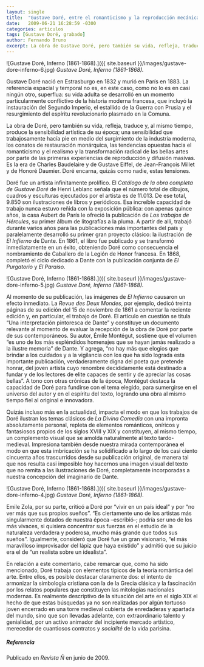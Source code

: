 ```yaml
---
layout: single
title:  "Gustave Doré, entre el romanticismo y la reproducción mecánica de las artes"
date:   2009-06-21 16:28:59 -0300
categories: articulos
tags: [Gustave Doré, grabado]
author: Fernando Bruno
excerpt: La obra de Gustave Doré, pero también su vida, refleja, traduce y, al mismo tiempo, produce la sensibilidad artística de su época; una sensibilidad que trabajosamente hacía pie en medio del surgimiento de la industria moderna, los conatos de restauración monárquica, las tendencias opuestas hacia el romanticismo y el realismo y la transformación radical de las bellas artes por parte de las primeras experiencias de reproducción y difusión masivas. Es la era de Charles Baudelaire y de Gustave Eiffel, de Jean-François Millet y de Honoré Daumier. Doré encarna, quizás como nadie, estas tensiones.
---
```


![Gustave Doré, Inferno (1861-1868).]({{ site.baseurl }}/images/gustave-dore-inferno-6.jpg)
*Gustave Doré, Inferno (1861-1868).*


Gustave Doré nació en Estrasburgo en 1832 y murió en París en 1883\. La referencia espacial y temporal no es, en este caso, como no lo es en casi ningún otro, superflua: su vida adulta se desarrolló en un momento particularmente conflictivo de la historia moderna francesa, que incluyó la instauración del Segundo Imperio, el estallido de la Guerra con Prusia y el resurgimiento del espíritu revolucionario plasmado en la Comuna.

La obra de Doré, pero también su vida, refleja, traduce y, al mismo tiempo, produce la sensibilidad artística de su época; una sensibilidad que trabajosamente hacía pie en medio del surgimiento de la industria moderna, los conatos de restauración monárquica, las tendencias opuestas hacia el romanticismo y el realismo y la transformación radical de las bellas artes por parte de las primeras experiencias de reproducción y difusión masivas. Es la era de Charles Baudelaire y de Gustave Eiffel, de Jean-François Millet y de Honoré Daumier. Doré encarna, quizás como nadie, estas tensiones.

Doré fue un artista infinitamente prolífico. El _Catálogo de la obra completa de Gustave Doré_ de Henri Leblanc señala que el número total de dibujos, cuadros y esculturas ejecutados por el artista es de 11.013\. De ese total, 9.850 son ilustraciones de libros y periódicos. Esa increíble capacidad de trabajo nunca estuvo reñida con la exposición pública: con apenas quince años, la casa Aubert de París le ofreció la publicación de _Los trabajos de Hércules_, su primer álbum de litografías a la pluma. A partir de allí, trabajó durante varios años para las publicaciones más importantes del país y paralelamente desarrolló su primer gran proyecto clásico: la ilustración de _El Infierno_ de Dante. En 1861, el libro fue publicado y se transformó inmediatamente en un éxito, obteniendo Doré como consecuencia el nombramiento de Caballero de la Legión de Honor francesa. En 1868, completó el ciclo dedicado a Dante con la publicación conjunta de _El Purgatorio_ y _El Paraíso_.

![Gustave Doré, Inferno (1861-1868).]({{ site.baseurl }}/images/gustave-dore-inferno-5.jpg)
*Gustave Doré, Inferno (1861-1868).*

Al momento de su publicación, las imágenes de _El Infierno_ causaron un efecto inmediato. La _Revue des Deux Mondes_, por ejemplo, dedicó treinta páginas de su edición del 15 de noviembre de 1861 a comentar la reciente edición y, en particular, el trabajo de Doré. El artículo en cuestión se titula “Una interpretación pintoresca de Dante” y constituye un documento relevante al momento de evaluar la recepción de la obra de Doré por parte de sus contemporáneos. Su autor, Émile Montégut, sostiene que el volumen “es uno de los más espléndidos homenajes que se hayan jamás realizado a la ilustre memoria” de Dante. Y agrega, “no hay más que elogios que brindar a los cuidados y a la vigilancia con los que ha sido lograda esta importante publicación, verdaderamente digna del poeta que pretende honrar, del joven artista cuyo renombre decididamente está destinado a fundar y de los lectores de elite capaces de sentir y de apreciar las cosas bellas”. A tono con otras crónicas de la época, Montégut destaca la capacidad de Doré para fundirse con el tema elegido, para sumergirse en el universo del autor y en el espíritu del texto, logrando una obra al mismo tiempo fiel al original e innovadora.

Quizás incluso más en la actualidad, impacta el modo en que los trabajos de Doré ilustran los temas clásicos de _La Divina Comedia_ con una impronta absolutamente personal, repleta de elementos románticos, oníricos y fantasiosos propios de los siglos XVIII y XIX y constituyen, al mismo tiempo, un complemento visual que se amolda naturalmente al texto tardo-medieval. Impresiona también desde nuestra mirada contemporánea el modo en que esta imbricación se ha solidificado a lo largo de los casi ciento cincuenta años trascurridos desde su publicación original, de manera tal que nos resulta casi imposible hoy hacernos una imagen visual del texto que no remita a las ilustraciones de Doré, completamente incorporadas a nuestra concepción del imaginario de Dante.

![Gustave Doré, Inferno (1861-1868).]({{ site.baseurl }}/images/gustave-dore-inferno-4.jpg)
*Gustave Doré, Inferno (1861-1868).*

Emile Zola, por su parte, criticó a Doré por “vivir en un país ideal” y por “no ver más que sus propios sueños”. “Es ciertamente uno de los artistas más singularmente dotados de nuestra época –escribió–; podría ser uno de los más vivaces, si quisiera concentrar sus fuerzas en el estudio de la naturaleza verdadera y poderosa, mucho más grande que todos sus sueños”. Igualmente, consideró que Doré fue un gran visionario, “el más maravilloso improvisador del lápiz que haya existido” y admitió que su juicio era el de “un realista sobre un idealista”.

En relación a este comentario, cabe remarcar que, como ha sido mencionado, Doré trabaja con elementos típicos de la teoría romántica del arte. Entre ellos, es posible destacar claramente dos: el intento de armonizar la simbología cristiana con la de la Grecia clásica y la fascinación por los relatos populares que constituyen las mitologías nacionales modernas. Es realmente descriptivo de la situación del arte en el siglo XIX el hecho de que estas búsquedas ya no son realizadas por algún tortuoso joven encerrado en una torre medieval cubierta de enredaderas y apartada del mundo, sino que son llevadas adelante, con extraordinario talento y genialidad, por un activo animador del incipiente mercado artístico, merecedor de cuantiosos contratos y _socialité_ de la vida parisina.


##### Referencia
Publicado en _Revista Ñ_ en junio de 2009.
